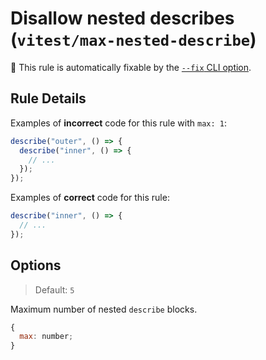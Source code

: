 # Disallow nested describes (`vitest/max-nested-describe`)

🔧 This rule is automatically fixable by the [`--fix` CLI option](https://eslint.org/docs/latest/user-guide/command-line-interface#--fix).

<!-- end auto-generated rule header -->

## Rule Details

Examples of **incorrect** code for this rule with `max: 1`:

```js
describe("outer", () => {
  describe("inner", () => {
    // ...
  });
});
```

Examples of **correct** code for this rule:

```js
describe("inner", () => {
  // ...
});
```

## Options

> Default: `5`

Maximum number of nested `describe` blocks.

```js
{
  max: number;
}
```
